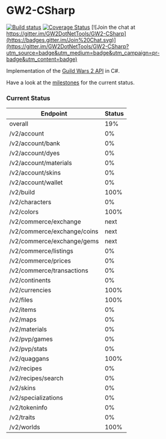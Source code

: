 # GW2-CSharp
[![Build status](https://ci.appveyor.com/api/projects/status/q4gc9dgql402boy1?svg=true)](https://ci.appveyor.com/project/dreanor/gw2-sharp)
[![Coverage Status](https://img.shields.io/coveralls/GW2DotNetTools/GW2-CSharp.svg)](https://coveralls.io/github/GW2DotNetTools/GW2-CSharp)
[![Join the chat at https://gitter.im/GW2DotNetTools/GW2-CSharp](https://badges.gitter.im/Join%20Chat.svg)](https://gitter.im/GW2DotNetTools/GW2-CSharp?utm_source=badge&utm_medium=badge&utm_campaign=pr-badge&utm_content=badge)

Implementation of the [Guild Wars 2 API](https://github.com/arenanet/api-cdi/) in C#.

Have a look at the [milestones](https://github.com/GW2DotNetTools/GW2-Sharp/milestones) for the current status.


### Current Status ###
Endpoint | Status
------------- | -------------
overall                    | 19%
/v2/account                | 0%
/v2/account/bank           | 0%
/v2/account/dyes           | 0%
/v2/account/materials      | 0%
/v2/account/skins          | 0%
/v2/account/wallet         | 0%
/v2/build                  | 100%
/v2/characters             | 0%
/v2/colors                 | 100%
/v2/commerce/exchange      | next
/v2/commerce/exchange/coins| next
/v2/commerce/exchange/gems | next
/v2/commerce/listings      | 0%
/v2/commerce/prices        | 0%
/v2/commerce/transactions  | 0%
/v2/continents             | 0%
/v2/currencies             | 100%
/v2/files                  | 100%
/v2/items                  | 0%
/v2/maps                   | 0%
/v2/materials              | 0%
/v2/pvp/games              | 0%
/v2/pvp/stats              | 0%
/v2/quaggans               | 100%
/v2/recipes                | 0%
/v2/recipes/search         | 0%
/v2/skins                  | 0%
/v2/specializations        | 0%
/v2/tokeninfo              | 0%
/v2/traits                 | 0%
/v2/worlds                 | 100%
